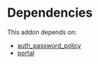 # Dependencies

This addon depends on:

- [auth_password_policy](https://github.com/bringout/oca-ocb-security/tree/5a3f9f7279f87478e7f08e8d7a560d9daa74ffc4/odoo-bringout-oca-ocb-auth_password_policy)
- [portal](https://github.com/bringout/oca-ocb-website/tree/788e7f32fd5041ab360d8f77cfd016012d805e7b/odoo-bringout-oca-ocb-portal)
